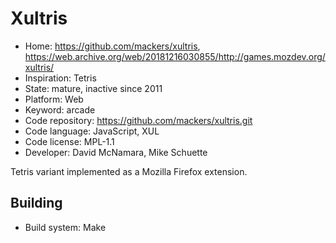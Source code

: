 # Xultris

- Home: https://github.com/mackers/xultris, https://web.archive.org/web/20181216030855/http://games.mozdev.org/xultris/
- Inspiration: Tetris
- State: mature, inactive since 2011
- Platform: Web
- Keyword: arcade
- Code repository: https://github.com/mackers/xultris.git
- Code language: JavaScript, XUL
- Code license: MPL-1.1
- Developer: David McNamara, Mike Schuette

Tetris variant implemented as a Mozilla Firefox extension.

## Building

- Build system: Make
